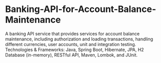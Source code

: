 # Banking-API-for-Account-Balance-Maintenance
A banking API service that provides services for account balance maintenance, including authorization and loading transactions, handling different currencies, user accounts, unit and integration testing. Technologies &amp; Frameworks: Java, Spring Boot, Hibernate, JPA, H2 Database (in-memory), RESTful API, Maven, Lombok, and JUnit.
